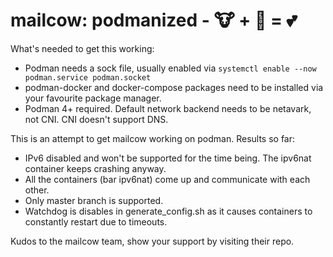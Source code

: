 # mailcow: podmanized - 🐮 + 🦭 = 💕

What's needed to get this working:
* Podman needs a sock file, usually enabled via `systemctl enable --now podman.service podman.socket`
* podman-docker and docker-compose packages need to be installed via your favourite package manager.
* Podman 4+ required. Default network backend needs to be netavark, not CNI. CNI doesn't support DNS.

This is an attempt to get mailcow working on podman.
Results so far:
* IPv6 disabled and won't be supported for the time being. The ipv6nat container keeps crashing anyway.
* All the containers (bar ipv6nat) come up and communicate with each other.
* Only master branch is supported.
* Watchdog is disables in generate_config.sh as it causes containers to constantly restart due to timeouts.

Kudos to the mailcow team, show your support by visiting their repo.

